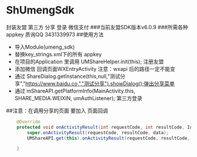 # ShUmengSdk
封装友盟 第三方 分享 登录 微信支付
###当前友盟SDK版本v6.0.9
###所需各种 appkey 质询QQ 3431339973
##使用方法
* 导入Module(umeng_sdk)
* 替换key_strings.xml下的所有 appkey
* 在项目的Application 里调用  UMShareHelper.init(this); 注册友盟
* 添加微信 回调页面WXEntryActivity  注意：wxapi 后的路径一定不能变
* 通过 ShareDialog.getInstance(this,null,"测试分享","https://www.baidu.co,","测试分享").showDialog();弹出分享菜单
* 通过 mShareAPI.getPlatformInfo(MainActivity.this, SHARE_MEDIA.WEIXIN, umAuthListener); 第三方登录


##注意：在调用分享的页面 要加入 页面回调
~~~java
    @Override
    protected void onActivityResult(int requestCode, int resultCode, Intent data) {
        super.onActivityResult(requestCode, resultCode, data);
        UMShareAPI.get(this).onActivityResult(requestCode, resultCode, data);

    }
~~~



